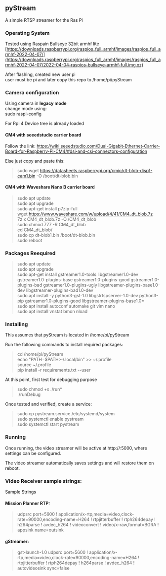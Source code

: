 ## pyStream

A simple RTSP streamer for the Ras Pi  

### Operating System

Tested using Raspain Bullseye 32bit armhf lite  
[https://downloads.raspberrypi.org/raspios_full_armhf/images/raspios_full_armhf-2022-04-07/](https://downloads.raspberrypi.org/raspios_full_armhf/images/raspios_full_armhf-2022-04-07/2022-04-04-raspios-bullseye-armhf-full.img.xz)

After flashing, created new user pi  
user must be pi and later copy this repo to /home/pi/pyStream  

### Camera configuration
Using camera in **legacy mode**  
change mode using:   
sudo raspi-config   

For Rpi 4 Device tree is already loaded  

#### CM4 with seeedstudio carrier board    
Follow the link: https://wiki.seeedstudio.com/Dual-Gigabit-Ethernet-Carrier-Board-for-Raspberry-Pi-CM4/#dsi-and-csi-connectors-configuration  

Else just copy and paste this:  
> sudo wget https://datasheets.raspberrypi.org/cmio/dt-blob-disp1-cam1.bin -O /boot/dt-blob.bin  

#### CM4 with Waveshare Nano B carrier board  
> sudo apt update  
> sudo apt upgrade  
> sudo apt-get install p7zip-full  
> wget https://www.waveshare.com/w/upload/4/41/CM4_dt_blob.7z  
> 7z x CM4_dt_blob.7z -O./CM4_dt_blob  
> sudo chmod 777 -R CM4_dt_blob  
> cd CM4_dt_blob/  
> sudo cp dt-blob1.bin /boot/dt-blob.bin   
> sudo reboot  

### Packages Reequired
> sudo apt update  
> sudo apt upgrade  
> sudo apt-get install gstreamer1.0-tools libgstreamer1.0-dev gstreamer1.0-plugins-base gstreamer1.0-plugins-good gstreamer1.0-plugins-bad gstreamer1.0-plugins-ugly libgstreamer-plugins-base1.0-dev libgstreamer-plugins-bad1.0-dev  
> sudo apt install -y python3-gst-1.0 libgstrtspserver-1.0-dev python3-pip gstreamer1.0-plugins-good libgstreamer-plugins-base1.0*  
> sudo apt install autoconf automake git vim nano  
> sudo apt install vnstat bmon nload  

### Installing
This assumes that pyStream is located in /home/pi/pyStream  

Run the following commands to install required packages:  
> cd /home/pi/pyStream  
> echo "PATH=\$PATH:~/.local/bin" >> ~/.profile  
> source ~/.profile  
> pip install -r requirements.txt --user  

At this point, first test for debugging purpose
> sudo chmod +x ./run*  
> ./runDebug  

Once tested and verified, create a service: 
> sudo cp pystream.service /etc/systemd/system  
> sudo systemctl enable pystream  
> sudo systemctl start pystream  

### Running

Once running, the video streamer will be active at http://<CM4 IP>:5000, where settings can be configured.  
 
The video streamer automatically saves settings and will restore them on reboot.

### Video Receiver sample strings:  
Sample Strings    

#### Mission Planner RTP:
> udpsrc port=5600 ! application/x-rtp,media=video,clock-rate=90000,encoding-name=H264 ! rtpjitterbuffer ! rtph264depay ! h264parse ! avdec_h264 ! videoconvert ! video/x-raw,format=BGRA ! appsink name=outsink

#### gStreamer:
> gst-launch-1.0 udpsrc port=5600 ! application/x-rtp,media=video,clock-rate=90000,encoding-name=H264 ! rtpjitterbuffer ! rtph264depay ! h264parse ! avdec_h264 ! autovideosink sync=false


